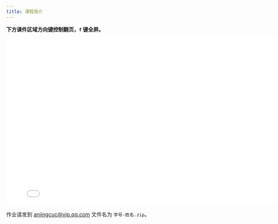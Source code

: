 ```yaml
---
title: 课程简介
---
```


**下方课件区域方向键控制翻页，`f` 键全屏。**

<iframe src="./slideshow.html" frameborder=0 width=800 height=450></iframe>


作业请发到 anjingcuc@vip.qq.com 文件名为 `学号-姓名.zip`。